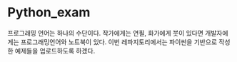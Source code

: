 # Python_exam
프로그래밍 언어는 하나의 수단이다. 작가에게는 연필, 화가에게 붓이 있다면 개발자에게는 프로그래밍언어와 노트북이 있다.
이번 레파지토리에서는 파이썬을 기반으로 작성한 예제들을 업로드하도록 하겠다.
